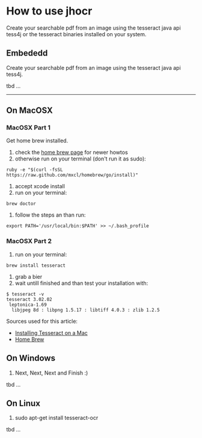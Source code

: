 # How to use jhocr #

Create your searchable pdf from an image using the tesseract java api tess4j or the tesseract binaries installed on your system.

## Embededd ##

Create your searchable pdf from an image using the tesseract java api tess4j.

tbd ...

---

## On MacOSX ##

### MacOSX Part 1 ###

Get home brew installed.

  1. check the [home brew page](http://brew.sh/index_de.html) for newer howtos
  1. otherwise run on your terminal (don't run it as sudo):
```
ruby -e "$(curl -fsSL https://raw.github.com/mxcl/homebrew/go/install)"
```
  1. accept xcode install
  1. run on your terminal:
```
brew doctor
```
  1. follow the steps an than run:
```
export PATH='/usr/local/bin:$PATH' >> ~/.bash_profile
```

### MacOSX Part 2 ###

  1. run on your terminal:
```
brew install tesseract
```
  1. grab a bier
  1. wait untill finished and than test your installation with:
```
$ tesseract -v
tesseract 3.02.02
 leptonica-1.69
  libjpeg 8d : libpng 1.5.17 : libtiff 4.0.3 : zlib 1.2.5
```

Sources used for this article:
  * [Installing Tesseract on a Mac](http://emop.tamu.edu/node/45)
  * [Home Brew](http://brew.sh/index_de.html)

## On Windows ##

  1. Next, Next, Next and Finish :)

tbd ...

## On Linux ##

  1. sudo apt-get install tesseract-ocr

tbd ...